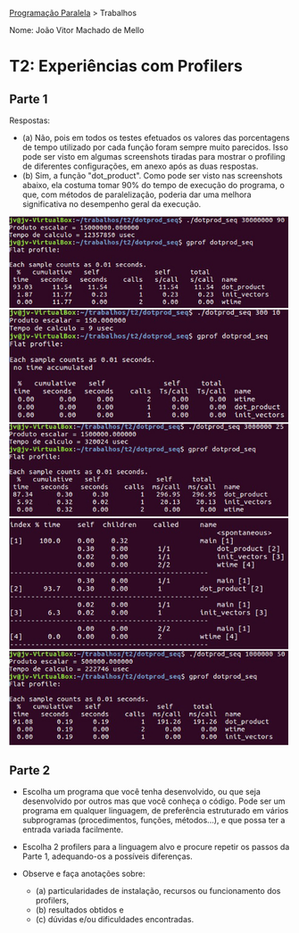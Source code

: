 [Programação Paralela](https://github.com/AndreaInfUFSM/elc139-2018a) > Trabalhos

Nome: João Vitor Machado de Mello

# T2: Experiências com Profilers


## Parte 1

Respostas:
  - (a) Não, pois em todos os testes efetuados os valores das porcentagens de tempo utilizado por cada função foram sempre muito parecidos. Isso pode ser visto em algumas screenshots tiradas para mostrar o profiling de diferentes configurações, em anexo após as duas respostas.
  - (b) Sim, a função "dot_product". Como pode ser visto nas screenshots abaixo, ela costuma tomar 90% do tempo de execução do programa, o que, com métodos de paralelização, poderia dar uma melhora significativa no desempenho geral da execução.

<img style="float: none;" src="https://github.com/jvmello/elc139-2018a/blob/master/trabalhos/t2/screenshots/sc5.jpg" width="500">
<img style="float: none;" src="https://github.com/jvmello/elc139-2018a/blob/master/trabalhos/t2/screenshots/sc6.jpg" width="500">
<img style="float: none;" src="https://github.com/jvmello/elc139-2018a/blob/master/trabalhos/t2/screenshots/sc8.jpg" width="500">
<img style="float: none;" src="https://github.com/jvmello/elc139-2018a/blob/master/trabalhos/t2/screenshots/sc9.jpg" width="500">
<img style="float: none;" src="https://github.com/jvmello/elc139-2018a/blob/master/trabalhos/t2/screenshots/sc10.jpg" width="500">


## Parte 2


+ Escolha um programa que você tenha desenvolvido, ou que seja desenvolvido por outros mas que você conheça o código. 
Pode ser um programa em qualquer linguagem, de preferência estruturado em vários subprogramas (procedimentos, funções, métodos...), e que possa ter a entrada variada facilmente.

+ Escolha 2 profilers para a linguagem alvo e procure repetir os passos da Parte 1, adequando-os a possíveis diferenças.

+ Observe e faça anotações sobre: 
   - (a) particularidades de instalação, recursos ou funcionamento dos profilers, 
   - (b) resultados obtidos e 
   - (c) dúvidas e/ou dificuldades encontradas.

